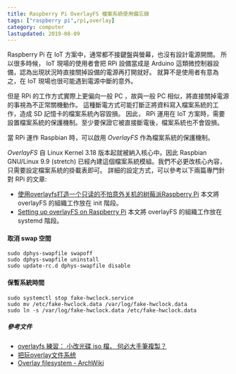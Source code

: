 ```yaml
---
title: Raspberry Pi OverlayFS 檔案系統使用備忘錄
tags: ["raspberry pi",rpi,overlay]
category: computer
lastupdated: 2019-08-09
---
```


Raspberry Pi 在 IoT 方案中，通常都不接鍵盤與螢幕，也沒有設計電源開關。
所以很多時候， IoT 現場的使用者會把 RPi 設備當成是 Arduino 這類微控制器設備，認為出現狀況時直接關掉設備的電源再打開就好。
就算不是使用者有意為之，在 IoT 現場也很可能遇到電源中斷的意外。

但是 RPi 的工作方式實際上更偏向一般 PC ，故與一般 PC 相似，將直接關掉電源的事視為不正常關機動作。
這種斷電方式可能打斷正將資料寫入檔案系統的工作，造成 SD 記憶卡的檔案系統內容毀損。
因此， RPi 運用在 IoT 方案時，需要設置檔案系統的保護機制。至少要保證它被直接斷電後，檔案系統也不會毀損。

當 RPi 運作 Raspbian 時，可以啟用 *OverlayFS* 作為檔案系統的保護機制。

<!--more-->

*OverlayFS* 自 Linux Kernel 3.18 版本起就被納入核心中。因此 Raspbian GNU/Linux 9.9 (stretch) 已經內建這個檔案系統模組。我們不必更改核心內容，只需要設定檔案系統的掛載表即可。
詳細的設定方式，可以參考以下兩篇專門針對 RPi 的文章:

* [使用overlayfs打造一个只读的不怕意外关机的树莓派Raspberry Pi](https://blog.csdn.net/zhufu86/article/details/78906046)
  本文將 overlayFS 的組織工作放在 init 階段。
* [Setting up overlayFS on Raspberry Pi](https://www.domoticz.com/wiki/Setting_up_overlayFS_on_Raspberry_Pi)
  本文將 overlayFS 的組織工作放在 systemd 階段。

#### 取消 swap 空間

```term
sudo dphys-swapfile swapoff
sudo dphys-swapfile uninstall
sudo update-rc.d dphys-swapfile disable
```

#### 保暫系統時間

```term
sudo systemctl stop fake-hwclock.service
sudo mv /etc/fake-hwclock.data /var/log/fake-hwclock.data
sudo ln -s /var/log/fake-hwclock.data /etc/fake-hwclock.data
```

##### 參考文件

* [overlayfs 練習： 小改光碟 iso 檔， 何必大手筆複製？ ](https://newtoypia.blogspot.com/2018/04/overlayfs.html)
* [把玩overlay文件系统 ](http://blog.lucode.net/linux/play-with-overlayfs.html)
* [Overlay filesystem - ArchWiki](https://wiki.archlinux.org/index.php/Overlay_filesystem)
